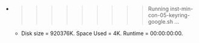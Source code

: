 * >>>>>>>>> Running inst-min-con-05-keyring-google.sh ...
  * Disk size = 920376K. Space Used = 4K. Runtime = 00:00:00:00.
